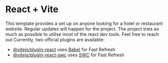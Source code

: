# React + Vite

This template provides a set up on anyone looking for a hotel or restaurant website.
Regular updates will happen for the project. The project tries as much as possible to utilise most of the react dev tools.
Feel free to reach out 
Currently, two official plugins are available:
- [@vitejs/plugin-react](https://github.com/vitejs/vite-plugin-react/blob/main/packages/plugin-react/README.md) uses [Babel](https://babeljs.io/) for Fast Refresh
- [@vitejs/plugin-react-swc](https://github.com/vitejs/vite-plugin-react-swc) uses [SWC](https://swc.rs/) for Fast Refresh
